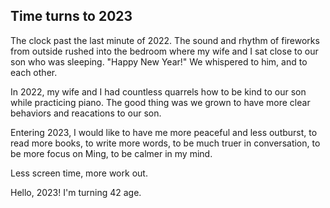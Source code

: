 ## Time turns to 2023
The clock past the last minute of 2022. The sound and rhythm of fireworks from outside rushed into the bedroom where my wife and I sat close to our son who was sleeping. "Happy New Year!" We whispered to him, and to each other.

In 2022, my wife and I had countless quarrels how to be kind to our son while practicing piano. The good thing was we grown to have more clear behaviors and reacations to our son. 

Entering 2023, I would like to have me more peaceful and less outburst, to read more books, to write more words, to be much truer in conversation, to be more focus on Ming, to be calmer in my mind.

Less screen time, more work out.

Hello, 2023! I'm turning 42 age.
